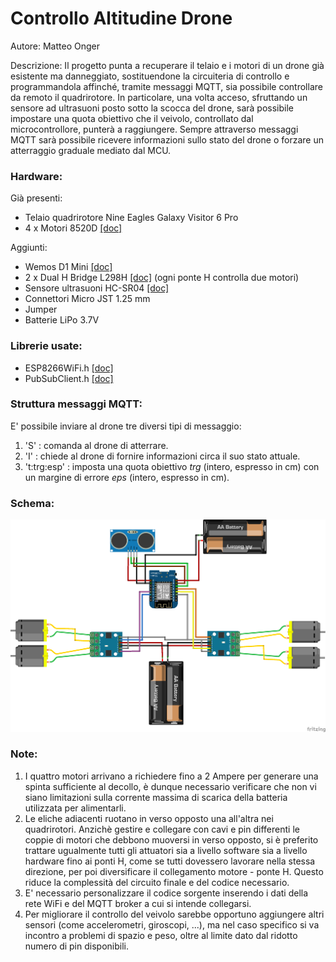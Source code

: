 # Controllo Altitudine Drone

Autore: Matteo Onger 

Descrizione: Il progetto punta a recuperare il telaio e i motori di un drone già esistente ma danneggiato, sostituendone la circuiteria di controllo e programmandola affinché, tramite messaggi MQTT, sia possibile controllare da remoto il quadrirotore. In particolare, una volta acceso, sfruttando un sensore ad ultrasuoni posto sotto la scocca del drone, sarà possibile impostare una quota obiettivo che il veivolo, controllato dal microcontrollore, punterà a raggiungere. Sempre attraverso messaggi MQTT sarà possibile ricevere informazioni sullo stato del drone o forzare un atterraggio graduale mediato dal MCU.

### Hardware:
Già presenti:
* Telaio quadrirotore Nine Eagles Galaxy Visitor 6 Pro
* 4 x Motori 8520D [[doc]](https://www.ricmotor.com/details/8520-coreless-motor)

Aggiunti:
* Wemos D1 Mini [[doc]](https://www.wemos.cc/en/latest/d1/d1_mini.html)
* 2 x Dual H Bridge L298H [[doc]](https://github.com/MatteoOnger/Drone/blob/main/Documents/Specifiche.md) (ogni ponte H controlla due motori)
* Sensore ultrasuoni HC-SR04 [[doc]](https://www.makerslab.it/sensore-di-distanza-ad-ultrasuoni-hc-sr04-con-arduino/)
* Connettori Micro JST 1.25 mm
* Jumper
* Batterie LiPo 3.7V

### Librerie usate:
* ESP8266WiFi.h [[doc]](https://arduino-esp8266.readthedocs.io/en/latest/esp8266wifi/readme.html)
* PubSubClient.h [[doc]](https://pubsubclient.knolleary.net/api)

### Struttura messaggi MQTT:
E' possibile inviare al drone tre diversi tipi di messaggio:
1. 'S' : comanda al drone di atterrare.
2. 'I' : chiede al drone di fornire informazioni circa il suo stato attuale.
3. 't:trg:esp' : imposta una quota obiettivo *trg* (intero, espresso in cm) con un margine di errore *eps* (intero, espresso in cm).

### Schema:
![alt](https://github.com/MatteoOnger/Drone/blob/main/Documents/Drone_schema.png)

### Note:
1. I quattro motori arrivano a richiedere fino a 2 Ampere per generare una spinta sufficiente al decollo, è dunque necessario verificare che non vi siano limitazioni sulla corrente massima di scarica della batteria utilizzata per alimentarli.
2. Le eliche adiacenti ruotano in verso opposto una all'altra nei quadrirotori. Anzichè gestire e collegare con cavi e pin differenti le coppie di motori che debbono muoversi in verso opposto, si è preferito trattare  ugualmente tutti gli attuatori sia a livello software sia a livello hardware fino ai ponti H, come se tutti dovessero lavorare nella stessa direzione, per poi diversificare il collegamento  motore - ponte H. Questo riduce la complessità del circuito finale e del codice necessario.
4. E' necessario personalizzare il codice sorgente inserendo i dati della rete WiFi e del MQTT broker a cui si intende collegarsi.
5. Per migliorare il controllo del veivolo sarebbe opportuno aggiungere altri sensori (come accelerometri, giroscopi, ...), ma nel caso specifico si va incontro a problemi di spazio e peso, oltre al limite dato dal ridotto numero di pin disponibili.
